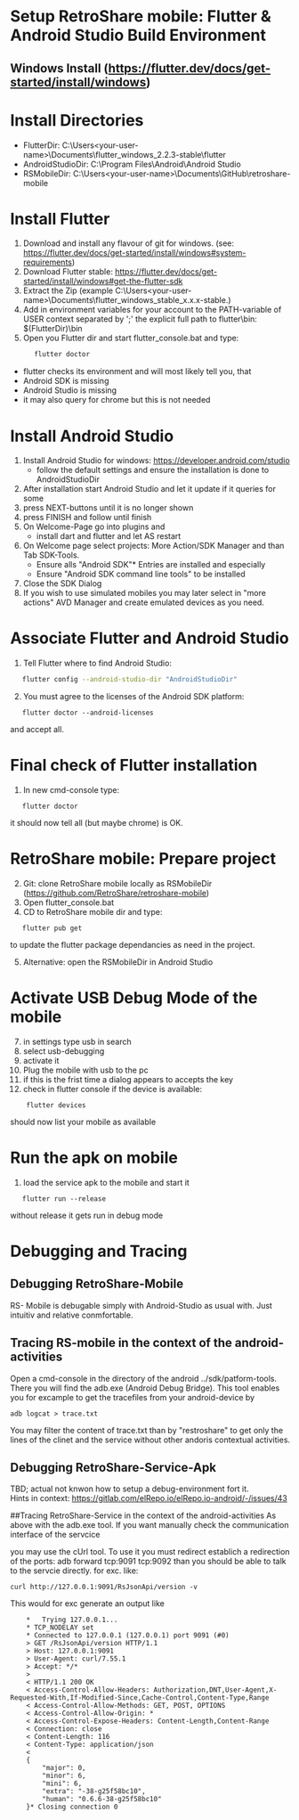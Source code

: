 # Setup RetroShare mobile: Flutter & Android Studio Build Environment
## Windows Install (https://flutter.dev/docs/get-started/install/windows)

# Install Directories 

- FlutterDir:       C:\Users\<your-user-name>\Documents\flutter_windows_2.2.3-stable\flutter
- AndroidStudioDir: C:\Program Files\Android\Android Studio
- RSMobileDir:      C:\Users\<your-user-name>\Documents\GitHub\retroshare-mobile

# Install Flutter 
1. Download and install any flavour of git for windows.
   (see: https://flutter.dev/docs/get-started/install/windows#system-requirements)
1. Download Flutter stable: https://flutter.dev/docs/get-started/install/windows#get-the-flutter-sdk
2. Extract the Zip (example C:\Users\<your-user-name>\Documents\flutter_windows_stable_x.x.x-stable.)
3. Add in environment variables for your account to the PATH-variable of USER context separated by ';' the explicit full path to flutter\bin: $(FlutterDir)\bin
4. Open you Flutter dir and start flutter_console.bat and type:
```bash
      flutter doctor
```
   - flutter checks its environment and will most likely tell you, that
   - Android SDK is missing
   - Android Studio is missing
   - it may also query for chrome but this is not needed

# Install Android Studio
1. Install Android Studio for windows: https://developer.android.com/studio
   - follow the default settings and ensure the installation is done to AndroidStudioDir
1. After installation start Android Studio and let it update if it queries for some
2. press NEXT-buttons until it is no longer shown
3. press FINISH and follow until finish
4. On Welcome-Page go into plugins and
   - install dart and flutter and let AS restart
1. On Welcome page select projects: More Action/SDK Manager and than Tab SDK-Tools.
   - Ensure alls "Android SDK"* Entries are installed and especially
   - Ensure "Android SDK command line tools" to be installed
1. Close the SDK Dialog
2. If you wish to use simulated mobiles you may later select in "more actions" AVD Manager and create emulated devices as you need.

# Associate Flutter and Android Studio
1. Tell Flutter where to find Android Studio:
```bash    
   flutter config --android-studio-dir "AndroidStudioDir"
```
2. You must agree to the licenses of the Android SDK platform:
``` 
   flutter doctor --android-licenses
```
   and accept all.

# Final check of Flutter installation
1. In new cmd-console type:
```
   flutter doctor
```
   it should now tell all (but maybe chrome) is OK.

# RetroShare mobile: Prepare project
2. Git: clone RetroShare mobile locally as RSMobileDir  (https://github.com/RetroShare/retroshare-mobile)
3. Open flutter_console.bat
4. CD to RetroShare mobile dir and type:
```
   flutter pub get
```
   to update the flutter package dependancies as need in the project.

5. Alternative: open the RSMobileDir in Android Studio

# Activate USB Debug Mode of the mobile
7. in settings type usb in search
8. select usb-debugging
9. activate it
10. Plug the mobile with usb to the pc
11. if this is the frist time a dialog appears to accepts the key
12. check in flutter console if the device is available:
```
    flutter devices
```
   should now list your mobile as available

# Run the apk on mobile
1. load the service apk to the mobile and start it
```
   flutter run --release
```
   without release it gets run in debug mode

# Debugging and Tracing
## Debugging RetroShare-Mobile
RS- Mobile is debugable simply with Android-Studio as usual with. Just intuitiv and relative conmfortable.
## Tracing RS-mobile in the context of the android-activities
Open a cmd-console in the directory of the android ../sdk/patform-tools.
There you will find the adb.exe (Android Debug Bridge).
This tool enables you for excample to get the tracefiles from your android-device 
by
```
adb logcat > trace.txt
```
You may filter the content of trace.txt than by "restroshare" to get only the lines of the clinet and the service without other andoris contextual activities.


## Debugging RetroShare-Service-Apk
TBD; actual not knwon how to setup a debug-environment fort it.  
Hints in context: https://gitlab.com/elRepo.io/elRepo.io-android/-/issues/43

##Tracing RetroShare-Service in the context of the android-activities
As above with the adb.exe tool.
If you want manually check the communication interface of the servcice 

you may use the cUrl tool.
To use it you must redirect establich a redirection of the ports:
adb forward tcp:9091 tcp:9092
than you should be able to talk to the servcie directly.
for exc. like:
```
curl http://127.0.0.1:9091/RsJsonApi/version -v
```

This would for exc generate an output like
```
    *   Trying 127.0.0.1...
    * TCP_NODELAY set
    * Connected to 127.0.0.1 (127.0.0.1) port 9091 (#0)
    > GET /RsJsonApi/version HTTP/1.1  
    > Host: 127.0.0.1:9091  
    > User-Agent: curl/7.55.1  
    > Accept: */*  
    >  
    < HTTP/1.1 200 OK  
    < Access-Control-Allow-Headers: Authorization,DNT,User-Agent,X-Requested-With,If-Modified-Since,Cache-Control,Content-Type,Range  
    < Access-Control-Allow-Methods: GET, POST, OPTIONS  
    < Access-Control-Allow-Origin: *  
    < Access-Control-Expose-Headers: Content-Length,Content-Range  
    < Connection: close  
    < Content-Length: 116  
    < Content-Type: application/json  
    <  
    {
        "major": 0,
        "minor": 6,
        "mini": 6,
        "extra": "-38-g25f58bc10",
        "human": "0.6.6-38-g25f58bc10"
    }* Closing connection 0
```
